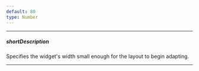 ```yaml
---
default: 80
type: Number
---
```

---
##### shortDescription
Specifies the widget's width small enough for the layout to begin adapting.

---
